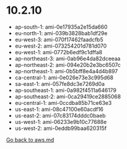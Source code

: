 
 # 10.2.10
- ap-south-1: ami-0e17935a2e15da660
- eu-north-1: ami-039b3828bab1df29e
- eu-west-3: ami-070f17462faadcfb5
- eu-west-2: ami-073254201d781d070
- eu-west-1: ami-0772b6edf9c1dffa8
- ap-northeast-3: ami-0ab96e4da82dceeaa
- ap-northeast-2: ami-094e20b2e3bc6507c
- ap-northeast-1: ami-0b5bff8e4a4d4b897
- ca-central-1: ami-0e026e73e3c995d68
- sa-east-1: ami-057fe8dc3e7269d0a
- ap-southeast-1: ami-0a982f4511a646179
- ap-southeast-2: ami-0ca29419ce2885068
- eu-central-1: ami-0ccdba85b71ce63e3
- us-east-1: ami-08c47100e60acdf16
- us-east-2: ami-07c83174dddc0baeb
- us-west-1: ami-06233e9b10c77688e
- us-west-2: ami-0eddb99baa620315f

[Go back to aws.md](../../aws.md) 
